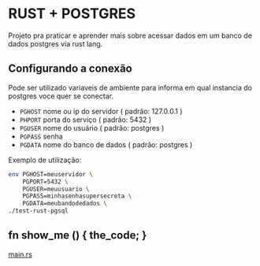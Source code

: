 # RUST + POSTGRES

Projeto pra praticar e aprender mais sobre acessar dados em um banco de dados postgres via rust lang.

## Configurando a conexão

Pode ser utilizado variaveis de ambiente para informa em qual instancia do postgres voce quer se conectar.

- `PGHOST` nome ou ip do servidor ( padrão: 127.0.0.1 )
- `PHPORT` porta do serviço ( padrão: 5432 )
- `PGUSER` nome do usuário ( padrão: postgres )
- `PGPASS` senha
- `PGDATA` nome do banco de dados ( padrão: postgres )

Exemplo de utilização:

```bash
env PGHOST=meuservidor \
	PGPORT=5432 \
	PGUSER=meuusuario \
	PGPASS=minhasenhasupersecreta \
	PGDATA=meubandodedados \
./test-rust-pgsql
```

## fn show_me () { the_code; }

[main.rs](/src/main.rs)